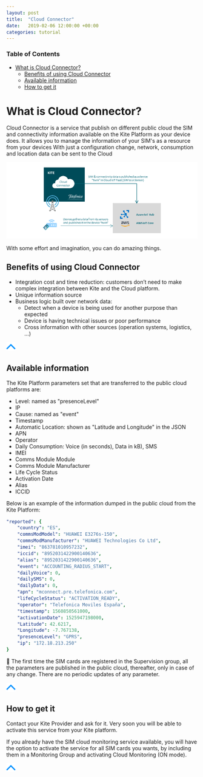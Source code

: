 ```yaml
---
layout: post
title:  "Cloud Connector"
date:   2019-02-06 12:00:00 +00:00
categories: tutorial
---
```

### Table of Contents

- [What is Cloud Connector?](#what-is-cloud-connector)
  * [Benefits of using Cloud Connector](#benefits-of-using-cloud-connector)
  * [Available information](#available-information)
  * [How to get it](#how-to-get-it)


# What is Cloud Connector?

Cloud Connector is a service that publish on different public cloud the SIM and
connectivity information available on the Kite Platform as your device does. 
It allows you to manage the information of your SIM's as a resource from your devices
With just a configuration change, network, consumption and location data can be sent to the Cloud

![pic](pictures/CloudConnector/CloudConnector_diagram.png)

With some effort and imagination, you can do amazing things.


## Benefits of using Cloud Connector

- Integration cost and time reduction: customers don’t need to make complex integration between Kite and the Cloud platform.
- Unique information source
- Business logic built over network data:
  - Detect when a device is being used for another purpose than expected 
  - Device is having technical issues or poor performance
  - Cross information with other sources (operation systems, logistics, …)

[![pic](pictures/utils/arrow_up.png)](#table-of-contents)


## Available information

The Kite Platform parameters set that are transferred to the public cloud platforms are:

- Level: named as "presenceLevel"
- IP
- Cause: named as "event"
- Timestamp
- Automatic Location: shown as "Latitude and Longitude" in the JSON
- APN
- Operator
- Daily Consumption: Voice (in seconds), Data in kB), SMS
- IMEI
- Comms Module Module
- Comms Module Manufacturer
- Life Cycle Status
- Activation Date
- Alias
- ICCID

Below is an example of the information dumped in the public cloud from the Kite
Platform:

```yaml
"reported": {
	"country": "ES",
	"commsModModel": "HUAWEI E3276s-150",
	"commsModManufacturer": "HUAWEI Technologies Co Ltd",
	"imei": "863781010957232",
	"iccid": "8952031422900140636",
	"alias": "8952031422900140636",
	"event": "ACCOUNTING_RADIUS_START",
	"dailyVoice": 0,
	"dailySMS": 0,
	"dailyData": 0,
	"apn": "mconnect.pre.telefonica.com",
	"lifeCycleStatus": "ACTIVATION_READY",
	"operator": "Telefonica Moviles España",
	"timestamp": 1560850561000,
	"activationDate": 1525947198000,
	"Latitude": 42.6217,
	"Longitude": -7.767138,
	"presenceLevel": "GPRS",
	"ip": "172.18.213.250"
}
```

&#x1F4CD;
The first time the SIM cards are registered in the Supervision group, all the
parameters are published in the public cloud, thereafter, only in case of any change.
There are no periodic updates of any parameter.

[![pic](pictures/utils/arrow_up.png)](#table-of-contents)


## How to get it

Contact your Kite Provider and ask for it. Very soon you will be able to activate this service from your Kite platform.

If you already have the SIM cloud monitoring service available, you will have the option
to activate the service for all SIM cards you wants, by including them in a
Monitoring Group and activating Cloud Monitoring (ON mode).

[![pic](pictures/utils/arrow_up.png)](#table-of-contents)

